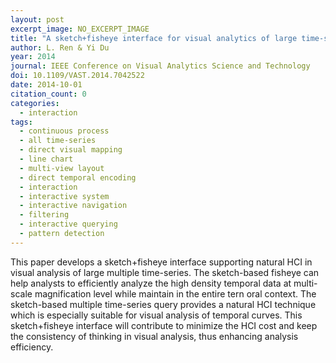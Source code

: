```yaml
---
layout: post
excerpt_image: NO_EXCERPT_IMAGE
title: "A sketch+fisheye interface for visual analytics of large time-series"
author: L. Ren & Yi Du
year: 2014
journal: IEEE Conference on Visual Analytics Science and Technology
doi: 10.1109/VAST.2014.7042522
date: 2014-10-01
citation_count: 0
categories:
  - interaction
tags:
  - continuous process
  - all time-series
  - direct visual mapping
  - line chart
  - multi-view layout
  - direct temporal encoding
  - interaction
  - interactive system
  - interactive navigation
  - filtering
  - interactive querying
  - pattern detection
---
```

This paper develops a sketch+fisheye interface supporting natural HCI in visual analysis of large multiple time-series. The sketch-based fisheye can help analysts to efficiently analyze the high density temporal data at multi-scale magnification level while maintain in the entire tern oral context. The sketch-based multiple time-series query provides a natural HCI technique which is especially suitable for visual analysis of temporal curves. This sketch+fisheye interface will contribute to minimize the HCI cost and keep the consistency of thinking in visual analysis, thus enhancing analysis efficiency.
